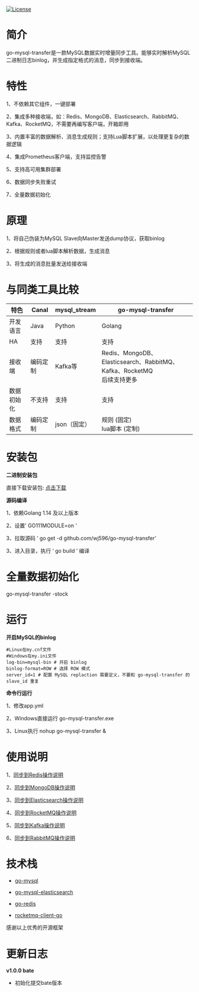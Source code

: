 [![License](https://img.shields.io/badge/license-Apache%202-4EB1BA.svg)](https://www.apache.org/licenses/LICENSE-2.0.html)

# 简介

go-mysql-transfer是一款MySQL数据实时增量同步工具。能够实时解析MySQL二进制日志binlog，并生成指定格式的消息，同步到接收端。

# 特性  

1、不依赖其它组件，一键部署

2、集成多种接收端，如：Redis、MongoDB、Elasticsearch、RabbitMQ、Kafka、RocketMQ，不需要再编写客户端，开箱即用

3、内置丰富的数据解析、消息生成规则；支持Lua脚本扩展，以处理更复杂的数据逻辑

4、集成Prometheus客户端，支持监控告警

5、支持高可用集群部署

6、数据同步失败重试

7、全量数据初始化


# 原理

1、将自己伪装为MySQL Slave向Master发送dump协议，获取binlog

2、根据规则或者lua脚本解析数据，生成消息

3、将生成的消息批量发送给接收端

# 与同类工具比较

| 特色       | Canal      | mysql_stream | go-mysql-transfer                                            |
| ---------- | ---------- | ------------ | ------------------------------------------------------------ |
| 开发语言   | Java       | Python       | Golang                                                       |
| HA         | 支持       | 支持         | 支持                                                         |
| 接收端   | 编码定制 | Kafka等      | Redis、MongoDB、Elasticsearch、RabbitMQ、Kafka、RocketMQ<br />后续支持更多 |
| 数据初始化 | 不支持     | 支持         | 支持                                                         |
| 数据格式   | 编码定制 | json（固定） | 规则 (固定)<br />lua脚本 (定制)     

# 安装包

**二进制安装包**

直接下载安装包:  [点击下载](https://github.com/wj596/go-mysql-transfer/releases)

**源码编译**

1、依赖Golang 1.14 及以上版本

2、设置' GO111MODULE=on '

3、拉取源码 ‘ go get -d github.com/wj596/go-mysql-transfer’

3、进入目录，执行 ‘ go build ’ 编译

# 全量数据初始化

go-mysql-transfer -stock

# 运行

**开启MySQL的binlog**

```
#Linux在my.cnf文件
#Windows在my.ini文件
log-bin=mysql-bin # 开启 binlog
binlog-format=ROW # 选择 ROW 模式
server_id=1 # 配置 MySQL replaction 需要定义，不要和 go-mysql-transfer 的 slave_id 重复
```

**命令行运行**

1、修改app.yml

2、Windows直接运行 go-mysql-transfer.exe

3、Linux执行 nohup go-mysql-transfer &

# 使用说明

1、[同步到Redis操作说明](https://www.jianshu.com/p/c533659a1d83?_blank)

2、[同步到MongoDB操作说明](https://www.jianshu.com/p/51124c9371f9?_blank)

3、[同步到Elasticsearch操作说明](https://www.jianshu.com/p/5a9b6c4f318c?_blank)

4、[同步到RocketMQ操作说明](https://www.jianshu.com/p/18bb121bbf63?_blank) 

5、[同步到Kafka操作说明](https://www.jianshu.com/p/aec8e4c28c06?_blank)

6、[同步到RabbitMQ操作说明](https://www.jianshu.com/p/ba5f1d3c75f2?_blank)

# 技术栈

* [go-mysql](github.com/siddontang/go-mysql)

* [go-mysql-elasticsearch](https://github.com/siddontang/go-mysql-elasticsearch)

* [go-redis](https://github.com/go-redis/redis)

* [rocketmq-client-go](https://github.com/apache/rocketmq-client-go)

感谢以上优秀的开源框架


# 更新日志

**v1.0.0 bate**

* 初始化提交bate版本


